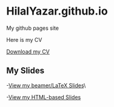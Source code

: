 # HilalYazar.github.io

My github pages site

Here is my CV

[Download my CV](HilalCV.pdf)



## My Slides

-[View my beamer/LaTeX Slides](hw10.pdf)\

-[View my HTML-based Slides](https://hilalyazar.github.io/HilalYazar.github.io/CV.html)

